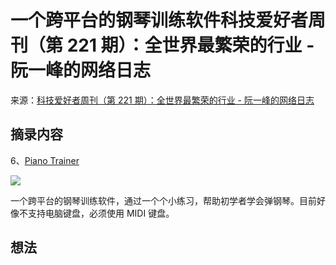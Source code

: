 # 一个跨平台的钢琴训练软件科技爱好者周刊（第 221 期）：全世界最繁荣的行业 - 阮一峰的网络日志
来源：[科技爱好者周刊（第 221 期）：全世界最繁荣的行业 - 阮一峰的网络日志](https://www.ruanyifeng.com/blog/2022/09/weekly-issue-221.html)

## 摘录内容

6、[Piano Trainer](https://github.com/ZaneH/piano-trainer)

![](https://cdn.beekka.com/blogimg/asset/202207/bg2022071001.webp)

一个跨平台的钢琴训练软件，通过一个个小练习，帮助初学者学会弹钢琴。目前好像不支持电脑键盘，必须使用 MIDI 键盘。

## 想法
